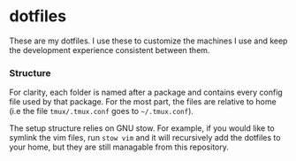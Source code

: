 # dotfiles

These are my dotfiles. I use these to customize the machines I use and keep the development experience consistent between them. 

### Structure
For clarity, each folder is named after a package and contains every config file used by that package. For the most part, the files are relative to home (i.e the file `tmux/.tmux.conf` goes to `~/.tmux.conf`).

The setup structure relies on GNU stow. For example, if you would like to symlink the vim files, run `stow vim` and it will recursively add the dotfiles to your home, but they are still managable from this repository. 

